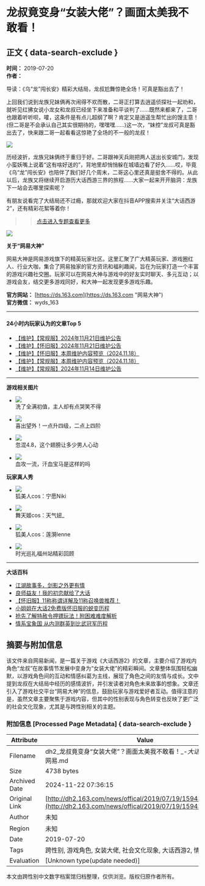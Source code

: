 # 龙叔竟变身“女装大佬”？画面太美我不敢看！

## 正文 { data-search-exclude }


**时间：** 2019-07-20  
**作者：**    

导读：《乌“龙”闯长安》精彩大结局，龙叔尬舞惊艳全场！可真是豁出去了！

上回我们说到龙族兄妹俩再次闹得不欢而散，二哥正打算去逍遥侦探社一起劝和，就听见红拂女说小龙女和龙叔已经坐下来准备和平谈判了……既然来都来了，二哥也跟着听听呗，嚯，这条件是有点儿超纲了啊？肯定又是逍遥生帮忙出的馊主意！(但二哥是不会承认自己其实很期待的，嘿嘿嘿……)这一次，“妹控”龙叔可真是豁出去了，快来跟二哥一起看看这惊艳了全场的不一般的龙叔！

![](https://nie.res.netease.com/r/pic/20190719/1dfaddaf-d53f-4ca9-9113-40079ef41f05.png)

历经波折，龙族兄妹俩终于重归于好。二哥跟神天兵刚把两人送出长安城门，发现小蛮妖嘴上说着“这有啥好送的”，背地里却悄悄躲在城墙边看了好久……哎，毕竟《乌“龙”闯长安》也陪伴了我们好几个周末，二哥这心里还真是挺舍不得的。从此以后，龙族又将继续开启游历大话西游三界的旅程......大家一起来开开脑洞：龙族下一站会去哪里探索呢？

有朋友说看完了大结局还不过瘾，那就欢迎大家在抖音APP搜索并关注“大话西游2”，还有精彩花絮等着你！

>> [点击进入专题查看更多](http://dh2.163.com/2019/cos/)

![](https://dh2.res.netease.com/pc/gw/20211215115033/img/2021v1/ewm_39f6fb6.jpg)

**关于“网易大神”**

网易大神是网易游戏旗下的精英玩家社区。这里汇聚了广大精英玩家、游戏圈红人、行业大咖，集合了网易独家的官方资讯和福利趣闻，旨在为玩家打造一个丰富的游戏兴趣社交圈。玩家可以在网易大神与游戏中的好友实时聊天、多元互动；以游戏会友，结交更多游戏同好，和大神一起发现更多游戏乐趣。

**官方网站：** [https://ds.163.com](https://ds.163.com "网易大神")  
**官方微信：** wyds_163

---

#### 24小时内玩家认为的文章Top 5

- [【维护】【常规服】2024年11月21日维护公告](https://dh2.163.com/news/update/20241120/15945_1194920.html?from=neiye)  
- [【维护】【怀旧服】2024年11月21日维护公告](https://dh2.163.com/news/update/20241120/15945_1194903.html?from=neiye)  
- [【维护】【怀旧服】本周维护内容预览（2024.11.18）](https://dh2.163.com/news/update/20241118/15945_1194347.html?from=neiye)  
- [【维护】【常规服】本周维护内容预览（2024.11.18）](https://dh2.163.com/news/update/20241118/15945_1194350.html?from=neiye)  
- [【维护】【常规服】2024年11月14日维护公告](https://dh2.163.com/news/update/20241113/15945_1193296.html?from=neiye)  

---

**游戏相关图片**

- ![](https://nie.res.netease.com/r/pic/20240512/d8f70c02-57cc-4192-819d-8a648f17ffb5.jpg)   
  洗了全满初值，主人却有点哭笑不得

- ![](https://nie.res.netease.com/r/pic/20240512/797b8881-fac3-4a40-b194-53d8b6a69bab.jpg)   
  喜出望外！一点升四级，二点上四阶

- ![](https://nie.res.netease.com/r/pic/20240512/30c09aa4-c6e5-45b7-8c4d-ae500af257dc.jpg)   
  忽混4.8，这个翅膀让多少男人心动

- ![](https://nie.res.netease.com/r/pic/20240512/34020d89-33fa-45b7-9769-d894ecb55b44.jpg)   
  血攻一流，汗血宝马是这样的吗

**玩家真人秀**

- ![](https://nie.res.netease.com/r/pic/20241011/9666d8cc-c473-4186-91cd-844a0c520f5e.jpg)   
  狐美人cos：宁愿Niki 

- ![](https://nie.res.netease.com/r/pic/20241011/a776897f-cf74-4a1f-89c5-bb36078ace67.jpg)   
  舞天姬cos：天气妞_

- ![](https://nie.res.netease.com/r/pic/20241011/0c9e564f-24f2-4dfb-88f9-427f853e8103.jpg)   
  狐美人cos：莲漪lenne 

- ![](https://nie.res.netease.com/r/pic/20240109/383335b1-e8b5-498b-a8e5-1c2977f75e48.jpg)   
  时光巡礼福州站精彩回顾 

---
**大话百科**

- [江湖故事多，剑影之外更有情](https://dh2.163.com/fans/skill/20241113/15959_1193313.html?from=neiye)  
- [良师益友！我的初恋献给了大话](https://dh2.163.com/fans/skill/20241106/15959_1191718.html?from=neiye)  
- [【怀旧服】11称称谓详解及11称召唤兽推荐！](https://dh2.163.com/fans/skill/20241030/15959_1190261.html?from=neiye)  
- [小姐姐在大话2免费版怀旧服的蜕变历程](https://dh2.163.com/fans/skill/20241029/15959_1189942.html?from=neiye)  
- [抢先了解特赦令押镖玩法！附困难难度解析](https://dh2.163.com/fans/skill/20241026/15959_1189498.html?from=neiye)  
- [情系宝象国 从内测群英到比武冠军历程](https://dh2.163.com/fans/skill/20241022/15959_1188440.html?from=neiye)  


## 摘要与附加信息

<!-- tcd_abstract -->
该文件来自网易新闻，是一篇关于游戏《大话西游2》的文章，主要介绍了游戏内角色“龙叔”在故事情节发展中变身为“女装大佬”的精彩瞬间。文章整体氛围轻松幽默，以游戏角色间的互动和情感纠葛为主线，展现了角色之间的友情与成长。文中提到龙叔在大结局中经历的感情波折，并引发读者对角色未来故事的想象。文章还引入了游戏社交平台“网易大神”的信息，鼓励玩家与游戏爱好者互动。值得注意的是，虽然文章主要聚焦于游戏内容，但其中的性别表现与角色转变也反映了更广泛的社会文化现象，尤其是与跨性别相关的主题。
<!-- tcd_abstract_end -->

### 附加信息 [Processed Page Metadata] { data-search-exclude }

| Attribute       | Value                                  |
|-----------------|----------------------------------------|
| Filename        | dh2_龙叔竟变身“女装大佬”？画面太美我不敢看！_-_大话西游2免费版_-_网易.md                             |
| Size            | 4738 bytes                           |
| Archived Date   | 2024-11-22 07:36:15                             |
| Original Link   | [http://dh2.163.com/news/offical/2019/07/19/15943_823547.html](http://dh2.163.com/news/offical/2019/07/19/15943_823547.html)                       |
| Author          | 未知                               |
| Region          | 未知                               |
| Date            | 2019-07-20                                 |
| Tags            | 跨性别, 游戏角色, 女装大佬, 社会文化现象, 大话西游2, 情感关系                                 |
| Evaluation            | [Unknown type(update needed)]                                 |
<!-- tcd_table_end -->

本文由跨性别中文数字档案馆归档整理，仅供浏览。版权归原作者所有。
